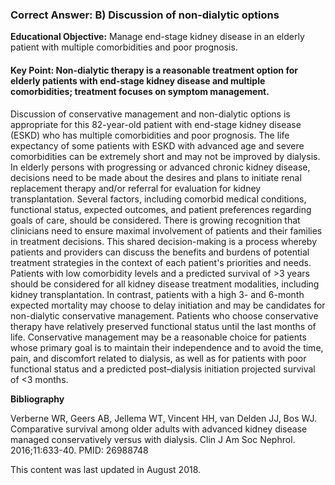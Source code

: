 
### Correct Answer: B) Discussion of non-dialytic options 

**Educational Objective:** Manage end-stage kidney disease in an elderly patient with multiple comorbidities and poor prognosis.

#### **Key Point:** Non-dialytic therapy is a reasonable treatment option for elderly patients with end-stage kidney disease and multiple comorbidities; treatment focuses on symptom management.

Discussion of conservative management and non-dialytic options is appropriate for this 82-year-old patient with end-stage kidney disease (ESKD) who has multiple comorbidities and poor prognosis. The life expectancy of some patients with ESKD with advanced age and severe comorbidities can be extremely short and may not be improved by dialysis. In elderly persons with progressing or advanced chronic kidney disease, decisions need to be made about the desires and plans to initiate renal replacement therapy and/or referral for evaluation for kidney transplantation. Several factors, including comorbid medical conditions, functional status, expected outcomes, and patient preferences regarding goals of care, should be considered. There is growing recognition that clinicians need to ensure maximal involvement of patients and their families in treatment decisions. This shared decision-making is a process whereby patients and providers can discuss the benefits and burdens of potential treatment strategies in the context of each patient's priorities and needs.
Patients with low comorbidity levels and a predicted survival of >3 years should be considered for all kidney disease treatment modalities, including kidney transplantation. In contrast, patients with a high 3- and 6-month expected mortality may choose to delay initiation and may be candidates for non-dialytic conservative management. Patients who choose conservative therapy have relatively preserved functional status until the last months of life. Conservative management may be a reasonable choice for patients whose primary goal is to maintain their independence and to avoid the time, pain, and discomfort related to dialysis, as well as for patients with poor functional status and a predicted post–dialysis initiation projected survival of <3 months.

**Bibliography**

Verberne WR, Geers AB, Jellema WT, Vincent HH, van Delden JJ, Bos WJ. Comparative survival among older adults with advanced kidney disease managed conservatively versus with dialysis. Clin J Am Soc Nephrol. 2016;11:633-40. PMID: 26988748

This content was last updated in August 2018.